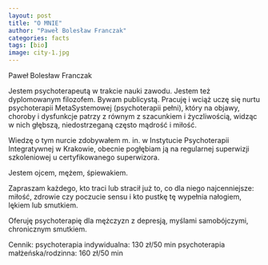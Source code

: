 ```yaml
---
layout: post
title: "O MNIE"
author: "Paweł Bolesław Franczak"
categories: facts
tags: [bio]
image: city-1.jpg
---
```


Paweł Bolesław Franczak

Jestem psychoterapeutą w trakcie nauki zawodu. Jestem też dyplomowanym filozofem. Bywam publicystą. 
Pracuję i wciąż uczę się nurtu psychoterapii MetaSystemowej (psychoterapii pełni), który na objawy, choroby i dysfunkcje patrzy z równym z szacunkiem i życzliwością, widząc w nich głębszą, niedostrzeganą często mądrość i miłość. 

Wiedzę o tym nurcie zdobywałem m. in. w Instytucie Psychoterapii Integratywnej w Krakowie, obecnie pogłębiam ją na regularnej superwizji szkoleniowej u certyfikowanego superwizora. 

Jestem ojcem, mężem, śpiewakiem. 

Zapraszam każdego, kto traci lub stracił już to, co dla niego najcenniejsze: miłość, zdrowie czy poczucie sensu i kto pustkę tę wypełnia nałogiem, lękiem lub smutkiem.

Oferuję psychoterapię dla mężczyzn z depresją, myślami samobójczymi, chronicznym smutkiem.


Cennik: 
psychoterapia indywidualna: 130 zł/50 min
psychoterapia małżeńska/rodzinna: 160 zł/50 min

